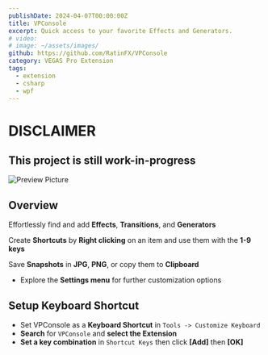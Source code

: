 ```yaml
---
publishDate: 2024-04-07T00:00:00Z
title: VPConsole
excerpt: Quick access to your favorite Effects and Generators.
# video:
# image: ~/assets/images/
github: https://github.com/RatinFX/VPConsole
category: VEGAS Pro Extension
tags:
  - extension
  - csharp
  - wpf
---
```


# DISCLAIMER

## This project is still work-in-progress

![Preview Picture](/preview/vpconsole.png)

## Overview

Effortlessly find and add **Effects**, **Transitions**, and **Generators**

Create **Shortcuts** by **Right clicking** on an item and use them with the **1-9 keys**

Save **Snapshots** in **JPG**, **PNG**, or copy them to **Clipboard**

- Explore the **Settings menu** for further customization options

## Setup Keyboard Shortcut

- Set VPConsole as a **Keyboard Shortcut** in `Tools -> Customize Keyboard`
- **Search** for `VPConsole` and **select the Extension**
- **Set a key combination** in `Shortcut Keys` then click **[Add]** then **[OK]**
